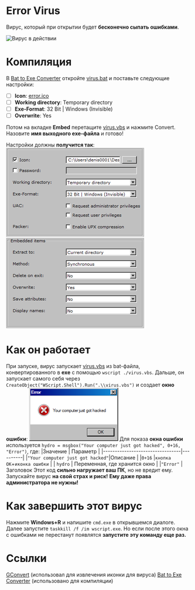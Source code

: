 # Error Virus
Вирус, который при открытии будет **бесконечно сыпать ошибками**.

![Вирус в действии](https://github.com/denis0001-dev/error-virus/blob/main/img/inaction.gif?raw=true)

# Компиляция
В [Bat to Exe Converter](https://bat-to-exe-converter-x64.en.softonic.com/) откройте [virus.bat](https://raw.githubusercontent.com/denis0001-dev/error-virus/main/virus.bat) и поставьте следующие настройки:

 - [ ] **Icon**: [error.ico](https://raw.githubusercontent.com/denis0001-dev/error-virus/main/error.ico)
 - [ ] **Working directory**: Temporary directory
 - [ ] **Exe-Format**: 32 Bit | Windows (Invisible)
 - [ ] **Overwrite**: Yes

Потом на вкладке **Embed** перетащите [virus.vbs](https://raw.githubusercontent.com/denis0001-dev/error-virus/main/virus.vbs) и нажмите Convert. Назовите **имя выходного exe-файла** и готово!

Настройки должны **получится так**:
![Главные настройки](https://github.com/denis0001-dev/error-virus/blob/main/img/mainsettings.png?raw=true)
![Настройки встаивания](https://github.com/denis0001-dev/error-virus/blob/main/img/embedsettings.png?raw=true)
# Как он работает
При запуске, вирус запускает [virus.vbs](https://raw.githubusercontent.com/denis0001-dev/error-virus/main/virus.vbs) из bat-файла, конвертированного в **exe** с помощью `wscript ./virus.vbs`.
Дальше, он запускает самого себя через `CreateObject("WScript.Shell").Run(".\\virus.vbs")` и создает **окно ошибки**:
![Окно ошибки](https://github.com/denis0001-dev/error-virus/blob/main/img/error_window.png?raw=true)
Для показа **окна ошибки** используется `hydro = msgbox("Your computer just got hacked", 0+16, "Error")`, где:
|Значение                         | Параметр | 
|---------------------------------|----------| 
|`"Your computer just got hacked"`|Описание  |
|`0+16`                           |`кнопка ОК`+`иконка ошибки` |
| `hydro`                         | Переменная, где хранится окно |
|`"Error"`                        | Заголовок
Этот код **сильно нагружает ваш ПК**, но не вредит ему. Запускайте вирус **на свой страх и риск!**
**Ему даже права администратора не нужны!**
# Как завершить этот вирус
Нажмите **Windows+R** и напишите `cmd.exe` в открывшемся диалоге. Далее запустите `taskkill /f /im wscript.exe`. Но если после этого окна с ошибками не перестанут появлятся **запустите эту команду еще раз.**
# Ссылки
[GConvert](https://www.gdgsoft.com/gconvert/download) (использовал для извлечения иконки для вируса)
[Bat to Exe Converter](https://bat-to-exe-converter-x64.en.softonic.com/) (использовано для компиляции)
